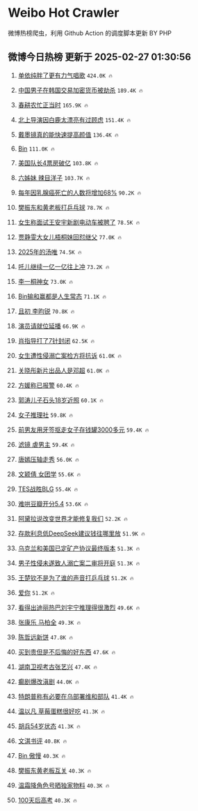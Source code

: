 # Weibo Hot Crawler 



微博热榜爬虫，利用 Github Action 的调度脚本更新 BY PHP 


## 微博今日热榜 更新于 2025-02-27 01:30:56 
1. [单依纯胖了更有力气唱歌](https://s.weibo.com/weibo?q=%E5%8D%95%E4%BE%9D%E7%BA%AF%E8%83%96%E4%BA%86%E6%9B%B4%E6%9C%89%E5%8A%9B%E6%B0%94%E5%94%B1%E6%AD%8C&t=31&band_rank=1&Refer=top) `424.0K 🔥` 

1. [中国男子在韩国交易加密货币被劫杀](https://s.weibo.com/weibo?q=%23%E4%B8%AD%E5%9B%BD%E7%94%B7%E5%AD%90%E5%9C%A8%E9%9F%A9%E5%9B%BD%E4%BA%A4%E6%98%93%E5%8A%A0%E5%AF%86%E8%B4%A7%E5%B8%81%E8%A2%AB%E5%8A%AB%E6%9D%80%23&t=31&band_rank=2&Refer=top) `189.4K 🔥` 

1. [春耕农忙正当时](https://s.weibo.com/weibo?q=%23%E6%98%A5%E8%80%95%E5%86%9C%E5%BF%99%E6%AD%A3%E5%BD%93%E6%97%B6%23&t=31&band_rank=3&Refer=top) `165.9K 🔥` 

1. [北上导演因白鹿太漂亮有过顾虑](https://s.weibo.com/weibo?q=%23%E5%8C%97%E4%B8%8A%E5%AF%BC%E6%BC%94%E5%9B%A0%E7%99%BD%E9%B9%BF%E5%A4%AA%E6%BC%82%E4%BA%AE%E6%9C%89%E8%BF%87%E9%A1%BE%E8%99%91%23&t=31&band_rank=4&Refer=top) `151.4K 🔥` 

1. [戴墨镜真的能快速提高颜值](https://s.weibo.com/weibo?q=%23%E6%88%B4%E5%A2%A8%E9%95%9C%E7%9C%9F%E7%9A%84%E8%83%BD%E5%BF%AB%E9%80%9F%E6%8F%90%E9%AB%98%E9%A2%9C%E5%80%BC%23&t=31&band_rank=5&Refer=top) `136.4K 🔥` 

1. [Bin](https://s.weibo.com/weibo?q=Bin&t=31&band_rank=6&Refer=top) `111.0K 🔥` 

1. [美国队长4票房破亿](https://s.weibo.com/weibo?q=%23%E7%BE%8E%E5%9B%BD%E9%98%9F%E9%95%BF4%E7%A5%A8%E6%88%BF%E7%A0%B4%E4%BA%BF%23&t=31&band_rank=7&Refer=top) `103.8K 🔥` 

1. [六姊妹 辣目洋子](https://s.weibo.com/weibo?q=%E5%85%AD%E5%A7%8A%E5%A6%B9%20%E8%BE%A3%E7%9B%AE%E6%B4%8B%E5%AD%90&t=31&band_rank=8&Refer=top) `103.7K 🔥` 

1. [每年因乳腺癌死亡的人数将增加68%](https://s.weibo.com/weibo?q=%23%E6%AF%8F%E5%B9%B4%E5%9B%A0%E4%B9%B3%E8%85%BA%E7%99%8C%E6%AD%BB%E4%BA%A1%E7%9A%84%E4%BA%BA%E6%95%B0%E5%B0%86%E5%A2%9E%E5%8A%A068%25%23&t=31&band_rank=9&Refer=top) `90.2K 🔥` 

1. [樊振东和黄老板打乒乓球](https://s.weibo.com/weibo?q=%23%E6%A8%8A%E6%8C%AF%E4%B8%9C%E5%92%8C%E9%BB%84%E8%80%81%E6%9D%BF%E6%89%93%E4%B9%92%E4%B9%93%E7%90%83%23&t=31&band_rank=10&Refer=top) `78.7K 🔥` 

1. [女生称面试王安宇新剧电动车被聘了](https://s.weibo.com/weibo?q=%E5%A5%B3%E7%94%9F%E7%A7%B0%E9%9D%A2%E8%AF%95%E7%8E%8B%E5%AE%89%E5%AE%87%E6%96%B0%E5%89%A7%E7%94%B5%E5%8A%A8%E8%BD%A6%E8%A2%AB%E8%81%98%E4%BA%86&t=31&band_rank=11&Refer=top) `78.5K 🔥` 

1. [贾静雯大女儿梧桐妹回怼继父](https://s.weibo.com/weibo?q=%23%E8%B4%BE%E9%9D%99%E9%9B%AF%E5%A4%A7%E5%A5%B3%E5%84%BF%E6%A2%A7%E6%A1%90%E5%A6%B9%E5%9B%9E%E6%80%BC%E7%BB%A7%E7%88%B6%23&t=31&band_rank=12&Refer=top) `77.0K 🔥` 

1. [2025年的汤唯](https://s.weibo.com/weibo?q=%232025%E5%B9%B4%E7%9A%84%E6%B1%A4%E5%94%AF%23&t=31&band_rank=13&Refer=top) `74.5K 🔥` 

1. [吒儿继续一亿一亿往上冲](https://s.weibo.com/weibo?q=%23%E5%90%92%E5%84%BF%E7%BB%A7%E7%BB%AD%E4%B8%80%E4%BA%BF%E4%B8%80%E4%BA%BF%E5%BE%80%E4%B8%8A%E5%86%B2%23&t=31&band_rank=14&Refer=top) `73.2K 🔥` 

1. [李一桐神女](https://s.weibo.com/weibo?q=%23%E6%9D%8E%E4%B8%80%E6%A1%90%E7%A5%9E%E5%A5%B3%23&t=31&band_rank=15&Refer=top) `73.0K 🔥` 

1. [Bin输和赢都是人生常态](https://s.weibo.com/weibo?q=Bin%E8%BE%93%E5%92%8C%E8%B5%A2%E9%83%BD%E6%98%AF%E4%BA%BA%E7%94%9F%E5%B8%B8%E6%80%81&t=31&band_rank=16&Refer=top) `71.1K 🔥` 

1. [且初 李昀锐](https://s.weibo.com/weibo?q=%E4%B8%94%E5%88%9D%20%E6%9D%8E%E6%98%80%E9%94%90&t=31&band_rank=17&Refer=top) `70.8K 🔥` 

1. [演员请就位延播](https://s.weibo.com/weibo?q=%23%E6%BC%94%E5%91%98%E8%AF%B7%E5%B0%B1%E4%BD%8D%E5%BB%B6%E6%92%AD%23&t=31&band_rank=18&Refer=top) `66.9K 🔥` 

1. [肖指导打了7针封闭](https://s.weibo.com/weibo?q=%23%E8%82%96%E6%8C%87%E5%AF%BC%E6%89%93%E4%BA%867%E9%92%88%E5%B0%81%E9%97%AD%23&t=31&band_rank=19&Refer=top) `62.5K 🔥` 

1. [女生遭性侵溺亡案检方将抗诉](https://s.weibo.com/weibo?q=%23%E5%A5%B3%E7%94%9F%E9%81%AD%E6%80%A7%E4%BE%B5%E6%BA%BA%E4%BA%A1%E6%A1%88%E6%A3%80%E6%96%B9%E5%B0%86%E6%8A%97%E8%AF%89%23&t=31&band_rank=20&Refer=top) `61.0K 🔥` 

1. [关晓彤新片出品人是邓超](https://s.weibo.com/weibo?q=%23%E5%85%B3%E6%99%93%E5%BD%A4%E6%96%B0%E7%89%87%E5%87%BA%E5%93%81%E4%BA%BA%E6%98%AF%E9%82%93%E8%B6%85%23&t=31&band_rank=21&Refer=top) `61.0K 🔥` 

1. [方媛称已报警](https://s.weibo.com/weibo?q=%23%E6%96%B9%E5%AA%9B%E7%A7%B0%E5%B7%B2%E6%8A%A5%E8%AD%A6%23&t=31&band_rank=22&Refer=top) `60.4K 🔥` 

1. [郭涛儿子石头18岁近照](https://s.weibo.com/weibo?q=%23%E9%83%AD%E6%B6%9B%E5%84%BF%E5%AD%90%E7%9F%B3%E5%A4%B418%E5%B2%81%E8%BF%91%E7%85%A7%23&t=31&band_rank=23&Refer=top) `60.1K 🔥` 

1. [女子推理社](https://s.weibo.com/weibo?q=%E5%A5%B3%E5%AD%90%E6%8E%A8%E7%90%86%E7%A4%BE&t=31&band_rank=24&Refer=top) `59.8K 🔥` 

1. [前男友用牙签抠走女子存钱罐3000多元](https://s.weibo.com/weibo?q=%23%E5%89%8D%E7%94%B7%E5%8F%8B%E7%94%A8%E7%89%99%E7%AD%BE%E6%8A%A0%E8%B5%B0%E5%A5%B3%E5%AD%90%E5%AD%98%E9%92%B1%E7%BD%903000%E5%A4%9A%E5%85%83%23&t=31&band_rank=25&Refer=top) `59.4K 🔥` 

1. [滤镜 虐男主](https://s.weibo.com/weibo?q=%E6%BB%A4%E9%95%9C%20%E8%99%90%E7%94%B7%E4%B8%BB&t=31&band_rank=26&Refer=top) `59.4K 🔥` 

1. [唐嫣压轴走秀](https://s.weibo.com/weibo?q=%23%E5%94%90%E5%AB%A3%E5%8E%8B%E8%BD%B4%E8%B5%B0%E7%A7%80%23&t=31&band_rank=27&Refer=top) `56.0K 🔥` 

1. [文颖倩 女团学](https://s.weibo.com/weibo?q=%E6%96%87%E9%A2%96%E5%80%A9%20%E5%A5%B3%E5%9B%A2%E5%AD%A6&t=31&band_rank=28&Refer=top) `55.6K 🔥` 

1. [TES战胜BLG](https://s.weibo.com/weibo?q=%23TES%E6%88%98%E8%83%9CBLG%23&t=31&band_rank=29&Refer=top) `55.4K 🔥` 

1. [难哄豆瓣开分5.4](https://s.weibo.com/weibo?q=%23%E9%9A%BE%E5%93%84%E8%B1%86%E7%93%A3%E5%BC%80%E5%88%865.4%23&t=31&band_rank=30&Refer=top) `53.6K 🔥` 

1. [阿黛拉说改变世界才能修复我们](https://s.weibo.com/weibo?q=%23%E9%98%BF%E9%BB%9B%E6%8B%89%E8%AF%B4%E6%94%B9%E5%8F%98%E4%B8%96%E7%95%8C%E6%89%8D%E8%83%BD%E4%BF%AE%E5%A4%8D%E6%88%91%E4%BB%AC%23&t=31&band_rank=31&Refer=top) `52.2K 🔥` 

1. [存款利息低DeepSeek建议钱往哪里放](https://s.weibo.com/weibo?q=%23%E5%AD%98%E6%AC%BE%E5%88%A9%E6%81%AF%E4%BD%8EDeepSeek%E5%BB%BA%E8%AE%AE%E9%92%B1%E5%BE%80%E5%93%AA%E9%87%8C%E6%94%BE%23&t=31&band_rank=32&Refer=top) `51.9K 🔥` 

1. [乌克兰和美国已定矿产协议最终版本](https://s.weibo.com/weibo?q=%23%E4%B9%8C%E5%85%8B%E5%85%B0%E5%92%8C%E7%BE%8E%E5%9B%BD%E5%B7%B2%E5%AE%9A%E7%9F%BF%E4%BA%A7%E5%8D%8F%E8%AE%AE%E6%9C%80%E7%BB%88%E7%89%88%E6%9C%AC%23&t=31&band_rank=33&Refer=top) `51.3K 🔥` 

1. [男子性侵未遂致人溺亡案二审将开庭](https://s.weibo.com/weibo?q=%23%E7%94%B7%E5%AD%90%E6%80%A7%E4%BE%B5%E6%9C%AA%E9%81%82%E8%87%B4%E4%BA%BA%E6%BA%BA%E4%BA%A1%E6%A1%88%E4%BA%8C%E5%AE%A1%E5%B0%86%E5%BC%80%E5%BA%AD%23&t=31&band_rank=34&Refer=top) `51.3K 🔥` 

1. [王楚钦不是为了谁的声音打乒乓球](https://s.weibo.com/weibo?q=%23%E7%8E%8B%E6%A5%9A%E9%92%A6%E4%B8%8D%E6%98%AF%E4%B8%BA%E4%BA%86%E8%B0%81%E7%9A%84%E5%A3%B0%E9%9F%B3%E6%89%93%E4%B9%92%E4%B9%93%E7%90%83%23&t=31&band_rank=35&Refer=top) `51.2K 🔥` 

1. [爱你](https://s.weibo.com/weibo?q=%23%E7%88%B1%E4%BD%A0%23&t=31&band_rank=36&Refer=top) `51.2K 🔥` 

1. [看得出迪丽热巴刘宇宁推理得很激烈](https://s.weibo.com/weibo?q=%E7%9C%8B%E5%BE%97%E5%87%BA%E8%BF%AA%E4%B8%BD%E7%83%AD%E5%B7%B4%E5%88%98%E5%AE%87%E5%AE%81%E6%8E%A8%E7%90%86%E5%BE%97%E5%BE%88%E6%BF%80%E7%83%88&t=31&band_rank=37&Refer=top) `49.6K 🔥` 

1. [张康乐 马柏全](https://s.weibo.com/weibo?q=%E5%BC%A0%E5%BA%B7%E4%B9%90%20%E9%A9%AC%E6%9F%8F%E5%85%A8&t=31&band_rank=38&Refer=top) `49.3K 🔥` 

1. [陈哲远新饼](https://s.weibo.com/weibo?q=%23%E9%99%88%E5%93%B2%E8%BF%9C%E6%96%B0%E9%A5%BC%23&t=31&band_rank=39&Refer=top) `47.8K 🔥` 

1. [买到贵但是不后悔的好东西](https://s.weibo.com/weibo?q=%23%E4%B9%B0%E5%88%B0%E8%B4%B5%E4%BD%86%E6%98%AF%E4%B8%8D%E5%90%8E%E6%82%94%E7%9A%84%E5%A5%BD%E4%B8%9C%E8%A5%BF%23&t=31&band_rank=40&Refer=top) `47.6K 🔥` 

1. [湖南卫视考古张艺兴](https://s.weibo.com/weibo?q=%23%E6%B9%96%E5%8D%97%E5%8D%AB%E8%A7%86%E8%80%83%E5%8F%A4%E5%BC%A0%E8%89%BA%E5%85%B4%23&t=31&band_rank=41&Refer=top) `47.4K 🔥` 

1. [癫剧爆改滇剧](https://s.weibo.com/weibo?q=%E7%99%AB%E5%89%A7%E7%88%86%E6%94%B9%E6%BB%87%E5%89%A7&t=31&band_rank=42&Refer=top) `44.0K 🔥` 

1. [特朗普称有必要在乌部署维和部队](https://s.weibo.com/weibo?q=%23%E7%89%B9%E6%9C%97%E6%99%AE%E7%A7%B0%E6%9C%89%E5%BF%85%E8%A6%81%E5%9C%A8%E4%B9%8C%E9%83%A8%E7%BD%B2%E7%BB%B4%E5%92%8C%E9%83%A8%E9%98%9F%23&t=31&band_rank=43&Refer=top) `41.4K 🔥` 

1. [温以凡 草莓蛋糕很好吃](https://s.weibo.com/weibo?q=%E6%B8%A9%E4%BB%A5%E5%87%A1%20%E8%8D%89%E8%8E%93%E8%9B%8B%E7%B3%95%E5%BE%88%E5%A5%BD%E5%90%83&t=31&band_rank=44&Refer=top) `41.3K 🔥` 

1. [胡兵54岁状态](https://s.weibo.com/weibo?q=%23%E8%83%A1%E5%85%B554%E5%B2%81%E7%8A%B6%E6%80%81%23&t=31&band_rank=45&Refer=top) `41.3K 🔥` 

1. [文淇书评](https://s.weibo.com/weibo?q=%E6%96%87%E6%B7%87%E4%B9%A6%E8%AF%84&t=31&band_rank=46&Refer=top) `40.8K 🔥` 

1. [Bin 傲慢](https://s.weibo.com/weibo?q=Bin%20%E5%82%B2%E6%85%A2&t=31&band_rank=47&Refer=top) `40.3K 🔥` 

1. [樊振东黄老板互关](https://s.weibo.com/weibo?q=%23%E6%A8%8A%E6%8C%AF%E4%B8%9C%E9%BB%84%E8%80%81%E6%9D%BF%E4%BA%92%E5%85%B3%23&t=31&band_rank=48&Refer=top) `40.3K 🔥` 

1. [温霜降角色号晒独家物料](https://s.weibo.com/weibo?q=%E6%B8%A9%E9%9C%9C%E9%99%8D%E8%A7%92%E8%89%B2%E5%8F%B7%E6%99%92%E7%8B%AC%E5%AE%B6%E7%89%A9%E6%96%99&t=31&band_rank=49&Refer=top) `40.3K 🔥` 

1. [100天后高考](https://s.weibo.com/weibo?q=%23100%E5%A4%A9%E5%90%8E%E9%AB%98%E8%80%83%23&t=31&band_rank=50&Refer=top) `40.3K 🔥` 

